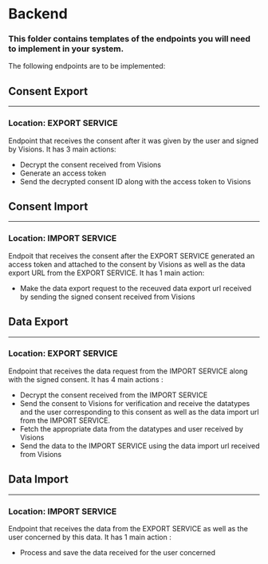 # Backend
### This folder contains templates of the endpoints you will need to implement in your system.




The following endpoints are to be implemented:

## Consent Export
***
### Location: EXPORT SERVICE

Endpoint that receives the consent after it was given by the user and signed by Visions. It has 3 main actions: 
- Decrypt the consent received from Visions
- Generate an access token
- Send the decrypted consent ID along with the access token to Visions

## Consent Import
***
### Location: IMPORT SERVICE

Endpoit that receives the consent after the EXPORT SERVICE generated an access token and attached to the consent by Visions as well as the data export URL from the EXPORT SERVICE. It has 1 main action: 
- Make the data export request to the receuved data export url received by sending the signed consent received from Visions

## Data Export
***
### Location: EXPORT SERVICE

Endpoint that receives the data request from the IMPORT SERVICE along with the signed consent. It has 4 main actions :
- Decrypt the consent received from the IMPORT SERVICE
- Send the consent to Visions for verification and receive the datatypes and the user corresponding to this consent as well as the data import url from the IMPORT SERVICE.
- Fetch the appropriate data from the datatypes and user received by Visions
- Send the data to the IMPORT SERVICE using the data import url received from Visions

## Data Import
***
### Location: IMPORT SERVICE

Endpoint that receives the data from the EXPORT SERVICE as well as the user concerned by this data. It has 1 main action :
- Process and save the data received for the user concerned